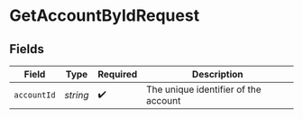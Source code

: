 # GetAccountByIdRequest


## Fields

| Field                                | Type                                 | Required                             | Description                          |
| ------------------------------------ | ------------------------------------ | ------------------------------------ | ------------------------------------ |
| `accountId`                          | *string*                             | :heavy_check_mark:                   | The unique identifier of the account |